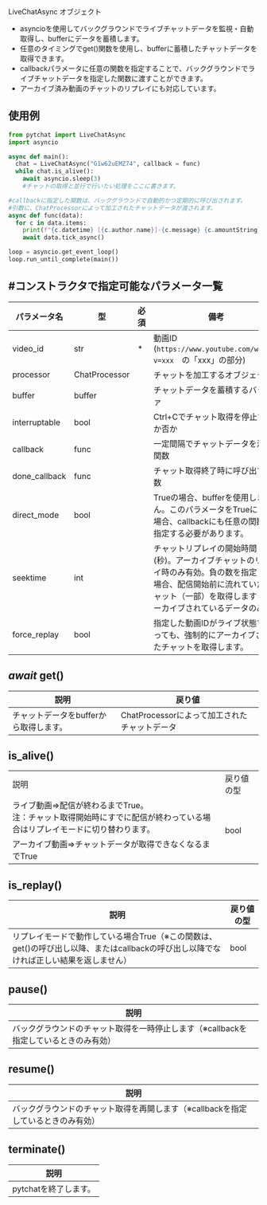 LiveChatAsync オブジェクト
+ asyncioを使用してバックグラウンドでライブチャットデータを監視・自動取得し、bufferにデータを蓄積します。
+ 任意のタイミングでget()関数を使用し、bufferに蓄積したチャットデータを取得できます。
+ callbackパラメータに任意の関数を指定することで、バックグラウンドでライブチャットデータを指定した関数に渡すことができます。
+ アーカイブ済み動画のチャットのリプレイにも対応しています。

## 使用例
```python
from pytchat import LiveChatAsync
import asyncio

async def main():
  chat = LiveChatAsync("G1w62uEMZ74", callback = func)
  while chat.is_alive():
    await asyncio.sleep(3)
    #チャットの取得と並行で行いたい処理をここに書きます。

#callbackに指定した関数は、バックグラウンドで自動的かつ定期的に呼び出されます。
#引数に、ChatProcessorによって加工されたチャットデータが渡されます。
async def func(data):
  for c in data.items:
    print(f"{c.datetime} [{c.author.name}]-{c.message} {c.amountString}")
    await data.tick_async()

loop = asyncio.get_event_loop()
loop.run_until_complete(main())
```
## #コンストラクタで指定可能なパラメータ一覧

パラメータ名|型|必須|備考|規定値
---|---|---|---|---
video_id|str|*|動画ID (`https://www.youtube.com/watch?v=xxx`　の「xxx」の部分)|-
processor|ChatProcessor||チャットを加工するオブジェクト|DefaultProcessor
buffer|buffer||チャットデータを蓄積するバッファ|Buffer(maxsize=20)
interruptable|bool||Ctrl+Cでチャット取得を停止するか否か|True
callback|func||一定間隔でチャットデータを渡す関数|None
done_callback|func||チャット取得終了時に呼び出す関数|None
direct_mode|bool| |Trueの場合、bufferを使用しません。このパラメータをTrueにする場合、callbackにも任意の関数を指定する必要があります。|False
seektime|int| |チャットリプレイの開始時間(秒)。アーカイブチャットのリプレイ時のみ有効。負の数を指定した場合、配信開始前に流れていたチャット（一部）を取得します（アーカイブされているデータのみ）。|0
force_replay|bool| |指定した動画IDがライブ状態であっても、強制的にアーカイブされたチャットを取得します。|False
## _await_  get()
説明|戻り値
---|---
チャットデータをbufferから取得します。|ChatProcessorによって加工されたチャットデータ

## is_alive()
<table>
	<tbody>
		<tr>
			<td>説明</td>
			<td>戻り値の型</td>
		</tr>
		<tr>
			<td>ライブ動画⇒配信が終わるまでTrue。<br>注：チャット取得開始時にすでに配信が終わっている場合はリプレイモードに切り替わります。</td>
			<td rowspan="2">bool</td>
		</tr>
		<tr>
			<td>アーカイブ動画⇒チャットデータが取得できなくなるまでTrue</td>
		</tr>
	</tbody>
</table>

## is_replay()
説明|戻り値の型
---|---
リプレイモードで動作している場合True（※この関数は、get()の呼び出し以降、またはcallbackの呼び出し以降でなければ正しい結果を返しません）|bool



## pause()
説明|
---|
バックグラウンドのチャット取得を一時停止します（※callbackを指定しているときのみ有効）|

## resume()
説明|
---|
バックグラウンドのチャット取得を再開します（※callbackを指定しているときのみ有効）|


## terminate()
説明|
---|
pytchatを終了します。|

